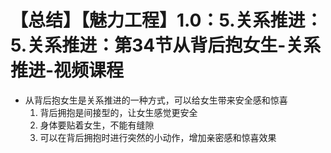 # 【总结】【魅力工程】1.0：5.关系推进：5.关系推进：第34节从背后抱女生-关系推进-视频课程

-   从背后抱女生是关系推进的一种方式，可以给女生带来安全感和惊喜
    1.  背后拥抱是间接型的，让女生感觉更安全
    2.  身体要贴着女生，不能有缝隙
    3.  可以在背后拥抱时进行突然的小动作，增加亲密感和惊喜效果